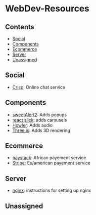 # WebDev-Resources

## Contents

- [Social](#social)
- [Components](#components)
- [Ecommerce](#ecommerce)
- [Server](#server)
- [Unassigned](#unassigned)

## Social
* [Crisp](https://github.com/crisp-im?language=javascript): Online chat service

## Components
* [sweetAlert2](https://sweetalert2.github.io/): Adds popups
* [react slick](https://react-slick.neostack.com/): adds carousels
* [Howler](https://howlerjs.com/): Adds audio
* [Three.js](https://threejs.org/): Adds 3D rendering

## Ecommerce
* [paystack](https://paystack.com/docs/): African payement service
* [Stripe](https://stripe.com/docs/api): Eu/american payement service

## Server
* [nginx](https://gist.github.com/bradtraversy/cd90d1ed3c462fe3bddd11bf8953a896): instructions for setting up nginx

## Unassigned

